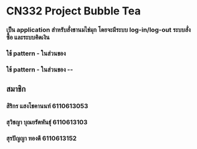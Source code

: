 # CN332 Project Bubble Tea
### เป็น application สำหรับสั่งชานมไข่มุก โดยจะมีระบบ log-in/log-out ระบบสั่งซื้อ และระบบคิดเงิน
### ใช้ pattern - ในส่วนของ 
### ใช้ pattern - ในส่วนของ --

## สมาชิก
### สิริกร แสงโชคานนท์ 6110613053
### สุวิชญา บุณยรัตพันธุ์ 6110613103
### สุรปัญญา ทองดี 6110613152
